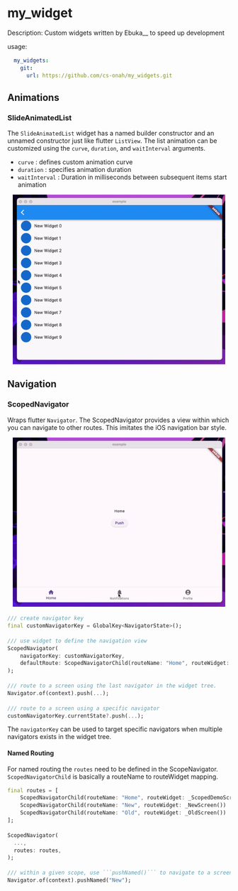 # my_widget

Description: Custom widgets written by Ebuka__ to speed up development

usage:
```yaml
  my_widgets:
    git:
      url: https://github.com/cs-onah/my_widgets.git
```

## Animations
### SlideAnimatedList

The ```SlideAnimatedList``` widget has a named builder constructor and an unnamed constructor just like flutter ```ListView```.
The list animation can be customized using the ```curve```, ```duration```, and ```waitInterval``` arguments.

* ```curve``` : defines custom animation curve
* ```duration``` : specifies animation duration
* ```waitInterval``` : Duration in milliseconds between subsequent items start animation

<p align="center">
  <img width="480" height="381.6" src="https://github.com/cs-onah/my_widgets/blob/main/docs/animated_list.gif">
</p>

## Navigation
### ScopedNavigator
Wraps flutter ```Navigator```. The ScopedNavigator provides a view within which you can navigate to other routes. This imitates the iOS navigation bar style.

<p align="center">
  <img width="480" height="381.6" src="https://github.com/cs-onah/my_widgets/blob/main/docs/scoped_navigation.gif">
</p>

```dart
/// create navigator key
final customNavigatorKey = GlobalKey<NavigatorState>();

/// use widget to define the navigation view
ScopedNavigator(
    navigatorKey: customNavigatorKey,
    defaultRoute: ScopedNavigatorChild(routeName: "Home", routeWidget: _ScopedDemoScreen()),
);

/// route to a screen using the last navigator in the widget tree.
Navigator.of(context).push(...);

/// route to a screen using a specific navigator
customNavigatorKey.currentState?.push(...);
```

The ```navigatorKey``` can be used to target specific navigators when multiple navigators exists in the widget tree.

#### Named Routing
For named routing the ```routes``` need to be defined in the ScopeNavigator. ```ScopedNavigatorChild``` is basically a routeName to routeWidget mapping.
```dart
final routes = [
    ScopedNavigatorChild(routeName: "Home", routeWidget: _ScopedDemoScreen())
    ScopedNavigatorChild(routeName: "New", routeWidget: _NewScreen())
    ScopedNavigatorChild(routeName: "Old", routeWidget: _OldScreen())
];

ScopedNavigator(
  ...,
  routes: routes,
);

/// within a given scope, use ```pushNamed()``` to navigate to a screen within the same scope
Navigator.of(context).pushNamed("New");
```



